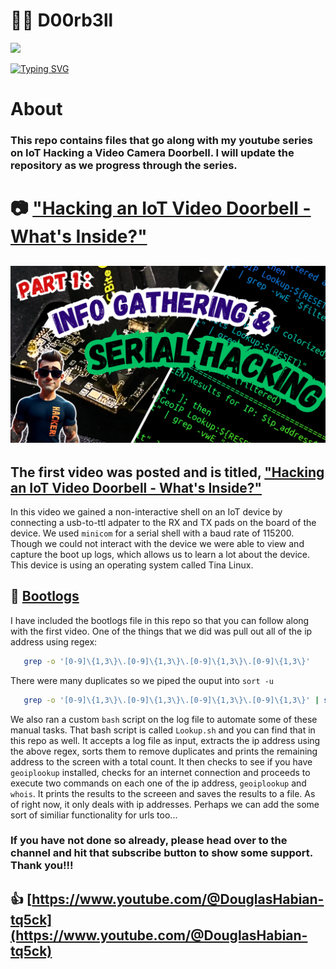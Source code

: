 #  🚪🔔 D00rb3ll

<img src="https://capsule-render.vercel.app/api?type=waving&color=auto&height=300&section=header&text=IoT_Hacking&desc=D00rb3ll&animation=blinkingrender&fontSize=90" />

<a href="https://git.io/typing-svg"><img src="https://readme-typing-svg.demolab.com?font=Fira+Code&pause=1000&color=18ACF7&width=435&lines=Information+Gathering+%26+Recon...;Obtaining+%26+Analyzing+the+Firmware;Extracting+%26+Analyzing+the+Filesystem;Emulation+%26+Dynamic+Analysis...;Runtime+Analysis+%26+Exploitation..." alt="Typing SVG" /></a>

# About
### This repo contains files that go along with my youtube series on IoT Hacking a Video Camera Doorbell. I will update the repository as we progress through the series. 

# 📷 ["Hacking an IoT Video Doorbell - What's Inside?"](https://youtu.be/dVZNmC5-uO4?si=WXdHWTCoSJMnTiCV)

## ![Hacking an IoT Doorbell - Youtube Thumbnail.](https://github.com/DouglasFreshHabian/D00rb3ll/blob/main/Thumbnail-1.png)

## The first video was posted and is titled, ["Hacking an IoT Video Doorbell - What's Inside?"](https://youtu.be/dVZNmC5-uO4?si=WXdHWTCoSJMnTiCV)

In this video we gained a non-interactive shell on an IoT device by connecting a usb-to-ttl adpater
to the RX and TX pads on the board of the device. We used `minicom` for a serial shell with a baud 
rate of 115200. Though we could not interact with the device we were able to view and capture the
boot up logs, which allows us to learn a lot about the device. This device is using an operating
system called Tina Linux. 

## 👢 [Bootlogs](https://github.com/DouglasFreshHabian/D00rb3ll/blob/main/Bootlogs.txt)
I have included the bootlogs file in this repo so that you can follow along with the first video.
One of the things that we did was pull out all of the ip address using regex:

```bash
   grep -o '[0-9]\{1,3\}\.[0-9]\{1,3\}\.[0-9]\{1,3\}\.[0-9]\{1,3\}'
```
There were many duplicates so we piped the ouput into `sort -u`

```bash
   grep -o '[0-9]\{1,3\}\.[0-9]\{1,3\}\.[0-9]\{1,3\}\.[0-9]\{1,3\}' | sort -u
```

We also ran a custom `bash` script on the log file to automate some of these manual tasks. That bash
script is called `Lookup.sh` and you can find that in this repo as well. It accepts a log file as 
input, extracts the ip address using the above regex, sorts them to remove duplicates and prints the
remaining address to the screen with a total count. It then checks to see if you have `geoiplookup`
installed, checks for an internet connection and proceeds to execute two commands on each one of
the ip address, `geoiplookup` and `whois`. It prints the results to the screeen and saves the results
to a file. As of right now, it only deals with ip addresses. Perhaps we can add the some sort of
similiar functionality for urls too...

### If you have not done so already, please head over to the channel and hit that subscribe button to show some support. Thank you!!!

## 👍 [https://www.youtube.com/@DouglasHabian-tq5ck](https://www.youtube.com/@DouglasHabian-tq5ck) 





